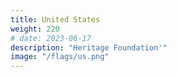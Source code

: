 ```yaml
---
title: United States
weight: 220
# date: 2023-06-17
description: "Heritage Foundation'"
image: "/flags/us.png"
---
```


